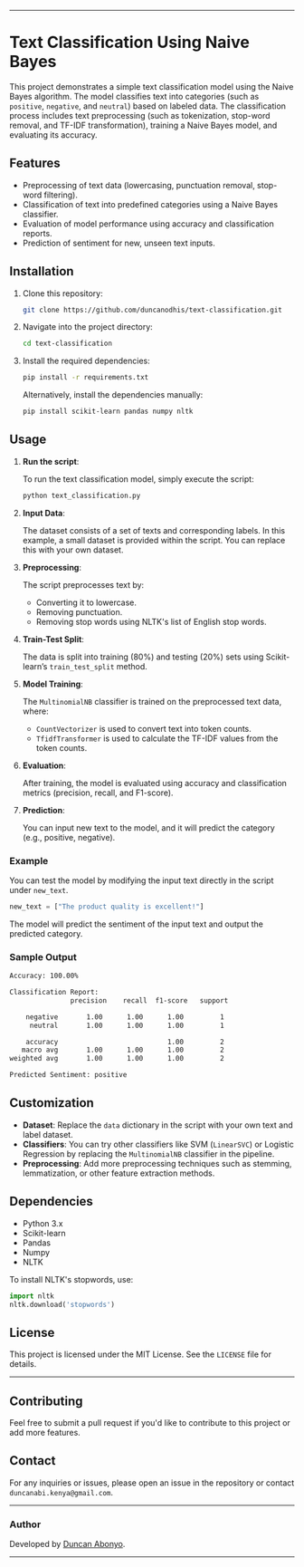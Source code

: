 
---

# Text Classification Using Naive Bayes

This project demonstrates a simple text classification model using the Naive Bayes algorithm. The model classifies text into categories (such as `positive`, `negative`, and `neutral`) based on labeled data. The classification process includes text preprocessing (such as tokenization, stop-word removal, and TF-IDF transformation), training a Naive Bayes model, and evaluating its accuracy.

## Features
- Preprocessing of text data (lowercasing, punctuation removal, stop-word filtering).
- Classification of text into predefined categories using a Naive Bayes classifier.
- Evaluation of model performance using accuracy and classification reports.
- Prediction of sentiment for new, unseen text inputs.

## Installation

1. Clone this repository:

   ```bash
   git clone https://github.com/duncanodhis/text-classification.git
   ```

2. Navigate into the project directory:

   ```bash
   cd text-classification
   ```

3. Install the required dependencies:

   ```bash
   pip install -r requirements.txt
   ```

   Alternatively, install the dependencies manually:

   ```bash
   pip install scikit-learn pandas numpy nltk
   ```

## Usage

1. **Run the script**:

   To run the text classification model, simply execute the script:

   ```bash
   python text_classification.py
   ```

2. **Input Data**:

   The dataset consists of a set of texts and corresponding labels. In this example, a small dataset is provided within the script. You can replace this with your own dataset.

3. **Preprocessing**:

   The script preprocesses text by:
   - Converting it to lowercase.
   - Removing punctuation.
   - Removing stop words using NLTK's list of English stop words.

4. **Train-Test Split**:

   The data is split into training (80%) and testing (20%) sets using Scikit-learn’s `train_test_split` method.

5. **Model Training**:

   The `MultinomialNB` classifier is trained on the preprocessed text data, where:
   - `CountVectorizer` is used to convert text into token counts.
   - `TfidfTransformer` is used to calculate the TF-IDF values from the token counts.

6. **Evaluation**:

   After training, the model is evaluated using accuracy and classification metrics (precision, recall, and F1-score).

7. **Prediction**:

   You can input new text to the model, and it will predict the category (e.g., positive, negative).

### Example

You can test the model by modifying the input text directly in the script under `new_text`.

```python
new_text = ["The product quality is excellent!"]
```

The model will predict the sentiment of the input text and output the predicted category.

### Sample Output

```bash
Accuracy: 100.00%

Classification Report:
               precision    recall  f1-score   support

    negative       1.00      1.00      1.00         1
     neutral       1.00      1.00      1.00         1

    accuracy                           1.00         2
   macro avg       1.00      1.00      1.00         2
weighted avg       1.00      1.00      1.00         2

Predicted Sentiment: positive
```

## Customization

- **Dataset**: Replace the `data` dictionary in the script with your own text and label dataset.
- **Classifiers**: You can try other classifiers like SVM (`LinearSVC`) or Logistic Regression by replacing the `MultinomialNB` classifier in the pipeline.
- **Preprocessing**: Add more preprocessing techniques such as stemming, lemmatization, or other feature extraction methods.

## Dependencies

- Python 3.x
- Scikit-learn
- Pandas
- Numpy
- NLTK

To install NLTK's stopwords, use:

```python
import nltk
nltk.download('stopwords')
```

## License

This project is licensed under the MIT License. See the `LICENSE` file for details.

---

## Contributing

Feel free to submit a pull request if you'd like to contribute to this project or add more features.

## Contact

For any inquiries or issues, please open an issue in the repository or contact `duncanabi.kenya@gmail.com`.

---

### Author

Developed by [Duncan Abonyo](https://github.com/duncanodhis).

---
